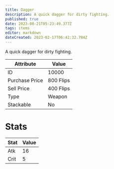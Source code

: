 ```yaml
---
title: Dagger
description: A quick dagger for dirty fighting.
published: true
date: 2023-08-21T05:23:49.377Z
tags: items
editor: markdown
dateCreated: 2023-02-17T06:42:32.784Z
---
```


A quick dagger for dirty fighting.

|Attribute|Value|
|-|-|
|ID|10000|
|Purchase Price|800 Flips|
|Sell Price|400 Flips|
|Type|Weapon|
|Stackable|No|

# Stats
|Stat|Value|
|-|-|
|Atk|16|
|Crit|5|
